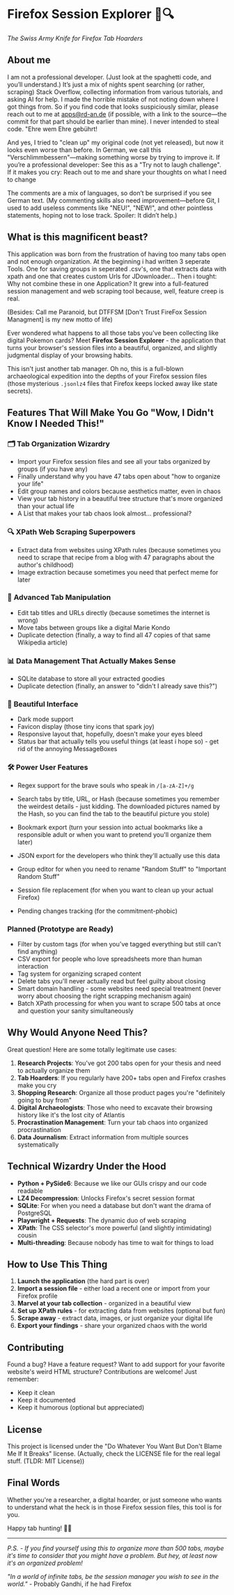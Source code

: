 # Firefox Session Explorer 🦊🔍

*The Swiss Army Knife for Firefox Tab Hoarders*

## About me
I am not a professional developer. (Just look at the spaghetti code, and you’ll understand.)
It’s just a mix of nights spent searching (or rather, scraping) Stack Overflow, collecting information from various tutorials, and asking AI for help. 
I made the horrible mistake of not noting down where I got things from. So if you find code that looks suspiciously similar, please reach out to me at apps@rd-an.de (if possible, with a link to the source—the commit for that part should be earlier than mine). I never intended to steal code. "Ehre wem Ehre gebührt!

And yes, I tried to "clean up" my original code (not yet released), but now it looks even worse than before. In German, we call this "Verschlimmbessern"—making something worse by trying to improve it.
If you’re a professional developer: See this as a "Try not to laugh challenge". If it makes you cry: Reach out to me and share your thoughts on what I need to change

The comments are a mix of languages, so don’t be surprised if you see German text. (My commenting skills also need improvement—before Git, I used to add useless comments like "NEU!", "NEW!", and other pointless statements, hoping not to lose track. Spoiler: It didn’t help.)


## What is this magnificent beast?

This application was born from the frustration of having too many tabs open and not enough organization. 
At the beginning i had written 3 seperate Tools. One for saving groups in seperated .csv's, one that extracts data with xpath and one that creates custom Urls for JDownloader... 
Then i tought: Why not combine these in one Application?
It grew into a full-featured session management and web scraping tool because, well, feature creep is real.

(Besides: Call me Paranoid, but DTFFSM [Don't Trust FireFox Session Managment] is my new motto of life)

Ever wondered what happens to all those tabs you've been collecting like digital Pokemon cards? Meet **Firefox Session Explorer** - the application that turns your browser's session files into a beautiful, organized, and slightly judgmental display of your browsing habits.

This isn't just another tab manager. Oh no, this is a full-blown archaeological expedition into the depths of your Firefox session files (those mysterious `.jsonlz4` files that Firefox keeps locked away like state secrets).

## Features That Will Make You Go "Wow, I Didn't Know I Needed This!"

### 🗂️ **Tab Organization Wizardry**
- Import your Firefox session files and see all your tabs organized by groups (if you have any)
- Finally understand why you have 47 tabs open about "how to organize your life"
- Edit group names and colors because aesthetics matter, even in chaos
- View your tab history in a beautiful tree structure that's more organized than your actual life
- A List that makes your tab chaos look almost... professional?

### 🔍 **XPath Web Scraping Superpowers**
- Extract data from websites using XPath rules (because sometimes you need to scrape that recipe from a blog with 47 paragraphs about the author's childhood)
- Image extraction because sometimes you need that perfect meme for later

### 🔧 **Advanced Tab Manipulation**
- Edit tab titles and URLs directly (because sometimes the internet is wrong)
- Move tabs between groups like a digital Marie Kondo
- Duplicate detection (finally, a way to find all 47 copies of that same Wikipedia article)

### 📊 **Data Management That Actually Makes Sense**
- SQLite database to store all your extracted goodies
- Duplicate detection (finally, an answer to "didn't I already save this?")

### 🎨 **Beautiful Interface**
- Dark mode support
- Favicon display (those tiny icons that spark joy)
- Responsive layout that, hopefully, doesn't make your eyes bleed
- Status bar that actually tells you useful things (at least i hope so) - get rid of the annoying MessageBoxes

### 🛠️ **Power User Features**
- Regex support for the brave souls who speak in `/[a-zA-Z]+/g`
- Search tabs by title, URL, or Hash (because sometimes you remember the weirdest details - just kidding. The downloaded pictures named by the Hash, so you can find the tab to the beautiful picture you stole)
- Bookmark export (turn your session into actual bookmarks like a responsible adult or  when you want to pretend you'll organize them later)
- JSON export for the developers who think they'll actually use this data

- Group editor for when you need to rename "Random Stuff" to "Important Random Stuff"
- Session file replacement (for when you want to clean up your actual Firefox)
- Pending changes tracking (for the commitment-phobic)

### **Planned (Prototype are Ready)** 
- Filter by custom tags (for when you've tagged everything but still can't find anything)
- CSV export for people who love spreadsheets more than human interaction
- Tag system for organizing scraped content
- Delete tabs you'll never actually read but feel guilty about closing
- Smart domain handling - some websites need special treatment (never worry about choosing the right scrapping mechanism again)
- Batch XPath processing for when you want to scrape 500 tabs at once and question your sanity simultaneously

## Why Would Anyone Need This?

Great question! Here are some totally legitimate use cases:

1. **Research Projects**: You've got 200 tabs open for your thesis and need to actually organize them
2. **Tab Hoarders**: If you regularly have 200+ tabs open and Firefox crashes make you cry
3. **Shopping Research**: Organize all those product pages you're "definitely going to buy from"
4. **Digital Archaeologists**: Those who need to excavate their browsing history like it's the lost city of Atlantis
5. **Procrastination Management**: Turn your tab chaos into organized procrastination
6. **Data Journalism**: Extract information from multiple sources systematically

## Technical Wizardry Under the Hood

- **Python + PySide6**: Because we like our GUIs crispy and our code readable
- **LZ4 Decompression**: Unlocks Firefox's secret session format
- **SQLite**: For when you need a database but don't want the drama of PostgreSQL
- **Playwright + Requests**: The dynamic duo of web scraping
- **XPath**: The CSS selector's more powerful (and slightly intimidating) cousin
- **Multi-threading**: Because nobody has time to wait for things to load

## How to Use This Thing

1. **Launch the application** (the hard part is over)
2. **Import a session file** - either load a recent one or import from your Firefox profile
3. **Marvel at your tab collection** - organized in a beautiful view
4. **Set up XPath rules** - for extracting data from websites (optional but fun)
5. **Scrape away** - extract data, images, or just organize your digital life
6. **Export your findings** - share your organized chaos with the world


## Contributing

Found a bug? Have a feature request? Want to add support for your favorite website's weird HTML structure? Contributions are welcome! Just remember:

- Keep it clean
- Keep it documented
- Keep it humorous (optional but appreciated)

## License

This project is licensed under the "Do Whatever You Want But Don't Blame Me If It Breaks" license. (Actually, check the LICENSE file for the real legal stuff. (TLDR: MIT License))

## Final Words

Whether you're a researcher, a digital hoarder, or just someone who wants to understand what the heck is in those Firefox session files, this tool is for you.

Happy tab hunting! 🦊✨

---

*P.S. - If you find yourself using this to organize more than 500 tabs, maybe it's time to consider that you might have a problem. But hey, at least now it's an organized problem!*

*"In a world of infinite tabs, be the session manager you wish to see in the world."* - Probably Gandhi, if he had Firefox